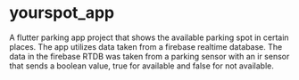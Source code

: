 # yourspot_app

A flutter parking app project that shows the available parking spot in certain places. The app utilizes data taken from a firebase realtime database. The data in the firebase RTDB was taken from a parking sensor with an ir sensor that sends a boolean value, true for available and false for not available.
